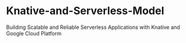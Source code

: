 # Knative-and-Serverless-Model
Building Scalable and Reliable Serverless Applications with Knative and Google Cloud Platform
